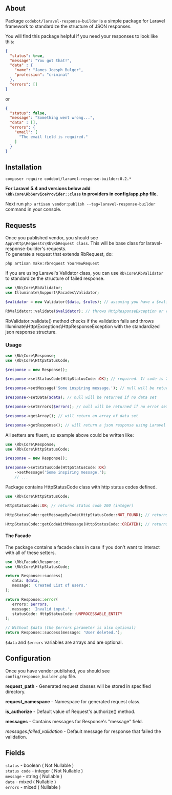 ## About
Package `codebot/laravel-response-builder` is a simple package for Laravel framework to standardize the structure of JSON responses.

You will find this package helpful if you need your responses to look like this:

```json
{
  "status": true,
  "message": "You got that!",
  "data" : {
    "name": "James Joesph Bulger", 
    "profession": "criminal"
  },
  "errors": []
}
```

or

```json
{
  "status": false,
  "message": "Something went wrong...",
  "data" : [],
  "errors": {
    "email": [
      "The email field is required."
    ]
  }
}
```

## Installation  
`composer require codebot/laravel-response-builder:0.2.*`

**For Laravel 5.4 and versions below add `\Rb\Core\RbServiceProvider::class` to providers in config/app.php file.**

Next run `php artisan vendor:publish --tag=laravel-response-builder` command in your console.

## Requests

Once you published vendor, you should see `App\Http\Requests\Rb\RbRequest class`. This will be base class for
laravel-response-builder's requests.  
To generate a request that extends RbRequest, do:
  
`php artisan make:rbrequest YourNewRequest` 

If you are using Laravel's Validator class, you can use `Rb\Core\RbValidator` to standardize the structure of failed response. 

```php
use \Rb\Core\RbValidator;
use Illuminate\Support\Facades\Validator;

$validator = new Validator($data, $rules); // assuming you have a $validator instance

RbValidator::validate($validator); // throws HttpResponseException or returns boolean true 
```

RbValidator::validate() method checks if the validation fails and throws Illuminate\Http\Exceptions\HttpResponseException with the standardized json response structure.

### Usage  
```php
use \Rb\Core\Response;
use \Rb\Core\HttpStatusCode;

$response = new Response();

$response->setStatusCode(HttpStatusCode::OK); // required. If code is 2XX then Response::status field will be "true", otherwise "false"

$response->setMessage('Some inspiring message.'); // null will be returned if no message set

$response->setData($data); // null will be returned if no data set

$response->setErrors($errors); // null will be returned if no error set

$response->getArray(); // will return an array of data set

$response->getResponse(); // will return a json response using Laravel's response() helper 
```

All setters are fluent, so example above could be written like:
```php
use \Rb\Core\Response;
use \Rb\Core\HttpStatusCode;

$response = new Response();

$response->setStatusCode(HttpStatusCode::OK)
    ->setMessage('Some inspiring message.'); 
    // ...
```

Package contains HttpStatusCode class with http status codes defined.

```php
use \Rb\Core\HttpStatusCode;

HttpStatusCode::OK; // returns status code 200 (integer)

HttpStatusCode::getMessageByCode(HttpStatusCode::NOT_FOUND); // returns string "Not Found"

HttpStatusCode::getCodeWithMessage(HttpStatusCode::CREATED); // returns string - code and message, e.g. "201 Created"
```

#### The Facade

The package contains a facade class in case if you don't want to interact with all of these setters.

```php
use \Rb\Facade\Response;
use \Rb\Core\HttpStatusCode;

return Response::success(
   data: $data,
   message: 'Created List of users.'
);

return Response::error(
   errors: $errors,
   message: 'Invalid input.',
   statusCode: HttpStatusCode::UNPROCESSABLE_ENTITY
);

// Without $data (the $errors parameter is also optional)
return Response::success(message: 'User deleted.');
```

`$data` and `$errors` variables are arrays and are optional.

## Configuration

Once you have vendor published, you should see `config/response_builder.php` file.

**request_path** - Generated request classes will be stored in specified directory.  

**request_namespace** - Namespace for generated request class.  

**is_authorize** - Default value of Request's authorize() method.

**messages** - Contains messages for Response's "message" field.  

*messages.failed_validation* - Default message for response that failed the validation.

## Fields

`status` - boolean ( Not Nullable )  
`status code` - integer ( Not Nullable )  
`message` - string ( Nullable )  
`data` - mixed ( Nullable )  
`errors` - mixed ( Nullable )  
